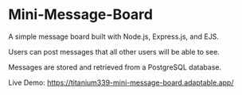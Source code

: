 # Mini-Message-Board

A simple message board built with Node.js, Express.js, and EJS.

Users can post messages that all other users will be able to see.

Messages are stored and retrieved from a PostgreSQL database.

Live Demo: https://titanium339-mini-message-board.adaptable.app/
